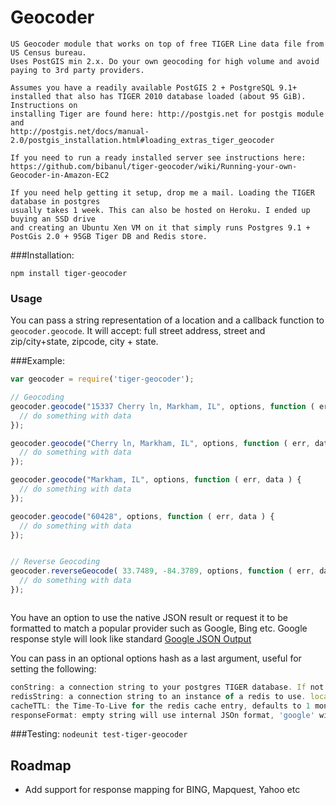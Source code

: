 # Geocoder
    US Geocoder module that works on top of free TIGER Line data file from US Census bureau.
    Uses PostGIS min 2.x. Do your own geocoding for high volume and avoid paying to 3rd party providers.

    Assumes you have a readily available PostGIS 2 + PostgreSQL 9.1+
    installed that also has TIGER 2010 database loaded (about 95 GiB). Instructions on
    installing Tiger are found here: http://postgis.net for postgis module and
    http://postgis.net/docs/manual-2.0/postgis_installation.html#loading_extras_tiger_geocoder
    
    If you need to run a ready installed server see instructions here:
    https://github.com/bibanul/tiger-geocoder/wiki/Running-your-own-Geocoder-in-Amazon-EC2

    If you need help getting it setup, drop me a mail. Loading the TIGER database in postgres
    usually takes 1 week. This can also be hosted on Heroku. I ended up buying an SSD drive
    and creating an Ubuntu Xen VM on it that simply runs Postgres 9.1 + PostGis 2.0 + 95GB Tiger DB and Redis store.

###Installation:

    npm install tiger-geocoder

### Usage

You can pass a string representation of a location and a callback function to `geocoder.geocode`. It will accept: full street address, street and zip/city+state, zipcode, city + state.

###Example:

```javascript
var geocoder = require('tiger-geocoder');

// Geocoding
geocoder.geocode("15337 Cherry ln, Markham, IL", options, function ( err, data ) {
  // do something with data
});

geocoder.geocode("Cherry ln, Markham, IL", options, function ( err, data ) {
  // do something with data
});

geocoder.geocode("Markham, IL", options, function ( err, data ) {
  // do something with data
});

geocoder.geocode("60428", options, function ( err, data ) {
  // do something with data
});


// Reverse Geocoding
geocoder.reverseGeocode( 33.7489, -84.3789, options, function ( err, data ) {
  // do something with data
});



```
You have an option to use the native JSON result or request it to be formatted to match a popular provider such as Google, Bing etc.
Google response style will look like standard [Google JSON Output](http://code.google.com/apis/maps/documentation/geocoding/#JSON)

You can pass in an optional options hash as a last argument, useful for setting the following:

```javascript
conString: a connection string to your postgres TIGER database. If not provided it will attempt to read it from heroku HEROKU_POSTGRESQL_BLUE_URL or default to tcp://username:password@localhost/geocoder
redisString: a connection string to an instance of a redis to use. local redis will be used otherwise.
cacheTTL: the Time-To-Live for the redis cache entry, defaults to 1 month
responseFormat: empty string will use internal JSOn format, 'google' will return it in google maps V3 JSON format
```
###Testing:
`nodeunit test-tiger-geocoder`

## Roadmap
- Add support for response mapping for BING, Mapquest, Yahoo etc
